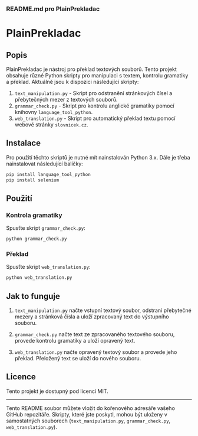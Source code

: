 ### README.md pro PlainPrekladac

# PlainPrekladac

## Popis

PlainPrekladac je nástroj pro překlad textových souborů. Tento projekt obsahuje různé Python skripty pro manipulaci s textem, kontrolu gramatiky a překlad. Aktuálně jsou k dispozici následující skripty:

1. `text_manipulation.py` - Skript pro odstranění stránkových čísel a přebytečných mezer z textových souborů.
2. `grammar_check.py` - Skript pro kontrolu anglické gramatiky pomocí knihovny `language_tool_python`.
3. `web_translation.py` - Skript pro automatický překlad textu pomocí webové stránky `slovnicek.cz`.

## Instalace

Pro použití těchto skriptů je nutné mít nainstalován Python 3.x. Dále je třeba nainstalovat následující balíčky:

```bash
pip install language_tool_python
pip install selenium
```

## Použití

### Kontrola gramatiky

Spusťte skript `grammar_check.py`:

```bash
python grammar_check.py
```

### Překlad

Spusťte skript `web_translation.py`:

```bash
python web_translation.py
```

## Jak to funguje

1. `text_manipulation.py` načte vstupní textový soubor, odstraní přebytečné mezery a stránková čísla a uloží zpracovaný text do výstupního souboru.
   
2. `grammar_check.py` načte text ze zpracovaného textového souboru, provede kontrolu gramatiky a uloží opravený text.

3. `web_translation.py` načte opravený textový soubor a provede jeho překlad. Přeložený text se uloží do nového souboru.

## Licence

Tento projekt je dostupný pod licencí MIT.

---

Tento README soubor můžete vložit do kořenového adresáře vašeho GitHub repozitáře. Skripty, které jste poskytl, mohou být uloženy v samostatných souborech (`text_manipulation.py`, `grammar_check.py`, `web_translation.py`).
